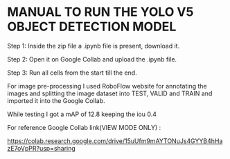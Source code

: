 # MANUAL TO RUN THE YOLO V5 OBJECT DETECTION MODEL 
Step 1: Inside the zip file a .ipynb file is present, download it.

Step 2: Open it on Google Collab and upload the .ipynb file.

Step 3: Run all cells from the start till the end.

For image pre-processing I used RoboFlow website for annotating the
images and splitting the image dataset into TEST, VALID and TRAIN and
imported it into the Google Collab.

While testing I got a mAP of 12.8 keeping the iou 0.4

For reference Google Collab link(VIEW MODE ONLY) :

https://colab.research.google.com/drive/15uUfm9mAYTONuJs4GYYB4hHazE7oVpPR?usp=sharing
